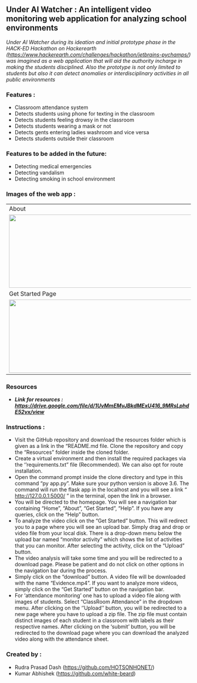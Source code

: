 ## Under AI Watcher : An intelligent video monitoring web application for analyzing school environments

*Under AI Watcher during its ideation and initial prototype phase in the HACK-ED Hackathon on Hackerearth (https://www.hackerearth.com/challenges/hackathon/jetbrains-pychamps/) was imagined as a web application that will aid the authority incharge in making the students disciplined. Also the prototype is not only limited to students but also it can detect anomalies or interdisciplinary activities in all public environments*

### Features :
*   Classroom attendance system 
*   Detects students using phone for texting in the classroom 
*   Detects students feeling drowsy in the classroom 
*   Detects students wearing a mask or not
*   Detects gents entering ladies washroom and vice versa
*   Detects students outside their classroom

### Features to be added in the future:
*   Detecting medical emergencies
*   Detecting vandalism
*   Detecting smoking in school environment 

### Images of the web app :

<table>
  <tr>
    <td>About</td>
     <td>Home</td>
  </tr>
  <tr>
    <td><img src="https://user-images.githubusercontent.com/54463399/99926692-84a22680-2d68-11eb-8b9c-d1e6cbbd2105.jpeg" width=500 height=200></td>
    <td><img src="https://user-images.githubusercontent.com/54463399/99926742-b915e280-2d68-11eb-94a2-0728d75905bb.jpeg" width=500 height=200></td>
  </tr>
  <tr>
    <td>Get Started Page</td>
     <td>Download Page</td>
  </tr>
  <tr>
    <td><img src="https://user-images.githubusercontent.com/54463399/99926828-06924f80-2d69-11eb-963a-6dae3a5e414a.jpeg" width=500 height=200></td>
    <td><img src="https://user-images.githubusercontent.com/54463399/99926842-19a51f80-2d69-11eb-8ba4-0c3031c2a2aa.jpeg" width=500 height=200></td>
  </tr>
 </table>

### Resources
* <b><i>Link for resources : https://drive.google.com/file/d/1UvMmEMvJBkdMExU416_9MRsLphdE52vx/view</i></b>
### Instructions :
*    Visit the GitHub repository and download the resources folder which is given as a link in the “README.md file. Clone the repository and copy the “Resources” folder inside the cloned folder.
* 	Create a virtual environment and then install the required packages via the ‘’requirements.txt” file (Recommended). We can also opt for route installation.
* 	Open the command prompt inside the clone directory and type in this command “py app.py”. Make sure your python version is above 3.6. The command will run the flask app in the localhost and you will see a link “ http://127.0.0.1:5000/ ” in the terminal, open the link in a browser.
* 	You will be directed to the homepage. You will see a navigation bar containing  “Home”, “About”,  “Get Started”,  “Help”. If you have any queries, click on the “Help” button.
* 	To analyze the video click on the “Get Started” button. This will redirect you to a page where you will see an upload bar. Simply drag and drop or video file from your local disk. There is a drop-down menu below the upload bar named “monitor activity” which shows the list of activities that you can monitor. After selecting the activity, click on the “Upload” button.
* 	The video analysis will take some time and you will be redirected to a download page. Please be patient and do not click on other options in the navigation bar during the process. 
 *   Simply click on the “download”  button. A video file will be downloaded with the name “Evidence.mp4”. If you want to analyze more videos, simply click on the “Get Started” button on the navigation bar.
 *    For ‘attendance monitoring’ one has to upload a video file along with images of students. Select “ClassRoom Attendance” in the dropdown menu. After clicking on the ‘’Upload’’ button, you will be redirected to a new page where you have to upload a zip file. The zip file must contain distinct images of each student in a classroom with labels as their respective names. After clicking on the ‘submit’ button, you will be redirected to the download page where you can download the analyzed video along with the attendance sheet.

### Created by :
* Rudra Prasad Dash (https://github.com/HOTSONHONET/)
* Kumar Abhishek (https://github.com/white-beard)

